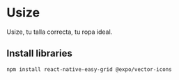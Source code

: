 # Usize
Usize, tu talla correcta, tu ropa ideal.

## Install libraries
```
npm install react-native-easy-grid @expo/vector-icons
```